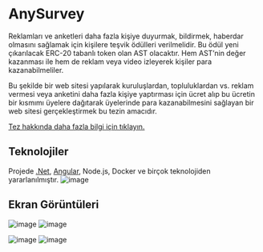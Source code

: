 # AnySurvey 

Reklamları ve anketleri daha fazla kişiye duyurmak, bildirmek, haberdar olmasını sağlamak için kişilere teşvik ödülleri verilmelidir. Bu ödül yeni çıkarılacak ERC-20 tabanlı token olan AST olacaktır. Hem AST’nin değer kazanması ile hem de reklam veya video izleyerek kişiler para kazanabilmeliler.

Bu şekilde bir web sitesi yapılarak kuruluşlardan, topluluklardan vs. reklam vermesi veya anketini daha fazla kişiye yaptırması için ücret alıp bu ücretin bir kısmımı üyelere dağıtarak üyelerinde para kazanabilmesini sağlayan bir web sitesi gerçekleştirmek bu tezin amacıdır.

[Tez hakkında daha fazla bilgi için  tıklayın.](https://docs.google.com/document/d/1Bi5sT4edLQ8fpJrZqLD5zaua5tSgGk_A/edit?usp=sharing&ouid=106533665762144622137&rtpof=true&sd=true)

## Teknolojiler
Projede [.Net](https://github.com/EnesDONER/AnysurveyServer), [Angular](https://github.com/EnesDONER/Anysurvey), Node.js, Docker ve birçok teknolojiden yararlanılmıştır.
![image](https://github.com/EnesDONER/AnysurveyServer/assets/95379442/7c8845fe-5358-4052-8ba9-86c3ece32548)

## Ekran Görüntüleri

![image](https://github.com/EnesDONER/AnysurveyServer/assets/95379442/1b9e3f0a-4d71-4bf0-8a8a-b5b74dd44d45)
![image](https://github.com/EnesDONER/AnysurveyServer/assets/95379442/68d22c20-1476-4fb5-87ce-47b41220a8ca)

![image](https://github.com/EnesDONER/AnysurveyServer/assets/95379442/379f72ec-6ac3-4457-9815-124d0be96f11)
![image](https://github.com/EnesDONER/AnysurveyServer/assets/95379442/408165aa-f87e-40fd-9c91-86f91006a4d3)
